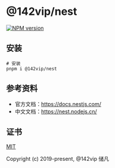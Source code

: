 # @142vip/nest

[![NPM version](https://img.shields.io/npm/v/@142vip/nest?labelColor=0b3d52&color=1da469&label=version)](https://www.npmjs.com/package/@142vip/nest)

## 安装

```shell
# 安装
pnpm i @142vip/nest
```

## 参考资料

- 官方文档：<https://docs.nestjs.com/>
- 中文文档：<https://nest.nodejs.cn/>

## 证书

[MIT](https://opensource.org/license/MIT)

Copyright (c) 2019-present, @142vip 储凡

